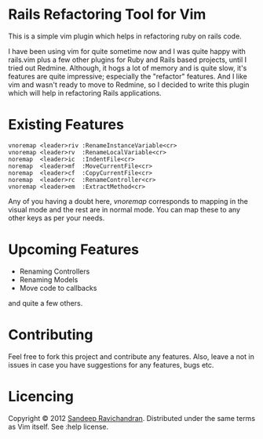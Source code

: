 # Rails Refactoring Tool for Vim


This is a simple vim plugin which helps in refactoring ruby on rails code.

I have been using vim for quite sometime now and I was quite happy with
rails.vim plus a few other plugins for Ruby and Rails based
projects, until I tried out Redmine. Although, it hogs a lot of memory
and is quite slow, it's features are quite impressive; especially the
"refactor" features. And I like vim and wasn't ready to move to Redmine,
so I decided to write this plugin which will help in refactoring Rails
applications.


Existing Features
=================

    vnoremap <leader>riv :RenameInstanceVariable<cr>
    vnoremap <leader>rv  :RenameLocalVariable<cr>
    noremap  <leader>ic  :IndentFile<cr>
    noremap  <leader>mf  :MoveCurrentFile<cr>
    noremap  <leader>cf  :CopyCurrentFile<cr>
    noremap  <leader>rc  :RenameController<cr>
    vnoremap <leader>em  :ExtractMethod<cr> 

Any of you having a doubt here, _vnoremap_ corresponds to mapping in the
visual mode and the rest are in normal mode. You can map these to any
other keys as per your needs.


Upcoming Features
=================

* Renaming Controllers
* Renaming Models
* Move code to callbacks

and quite a few others.


Contributing
============

Feel free to fork this project and contribute any features. Also, leave
a not in issues in case you have suggestions for any features, bugs etc.


Licencing
=========

Copyright &copy; 2012 [Sandeep Ravichandran](http://delusionalcode.wordpress.com). Distributed under the same terms as Vim itself. See :help license.
